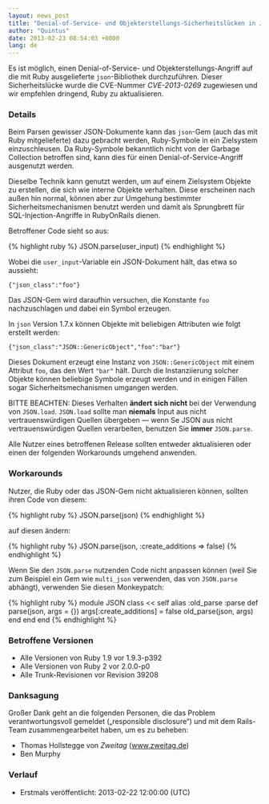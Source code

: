 ```yaml
---
layout: news_post
title: "Denial-of-Service- und Objekterstellungs-Sicherheitslücken in JSON (CVE-2013-0269)"
author: "Quintus"
date: 2013-02-23 08:54:03 +0000
lang: de
---
```


Es ist möglich, einen Denial-of-Service- und Objekterstellungs-Angriff
auf die mit Ruby ausgelieferte `json`-Bibliothek durchzuführen. Dieser
Sicherheitslücke wurde die CVE-Nummer *CVE-2013-0269* zugewiesen und wir
empfehlen dringend, Ruby zu aktualisieren.

### Details

Beim Parsen gewisser JSON-Dokumente kann das `json`-Gem (auch das mit
Ruby mitgelieferte) dazu gebracht werden, Ruby-Symbole in ein Zielsystem
einzuschleusen. Da Ruby-Symbole bekanntlich nicht von der Garbage
Collection betroffen sind, kann dies für einen Denial-of-Service-Angriff
ausgenutzt werden.

Dieselbe Technik kann genutzt werden, um auf einem Zielsystem Objekte zu
erstellen, die sich wie interne Objekte verhalten. Diese erscheinen nach
außen hin normal, können aber zur Umgehung bestimmter
Sicherheitsmechanismen benutzt werden und damit als Sprungbrett für
SQL-Injection-Angriffe in RubyOnRails dienen.

Betroffener Code sieht so aus:

{% highlight ruby %}
JSON.parse(user_input)
{% endhighlight %}

Wobei die `user_input`-Variable ein JSON-Dokument hält, das etwa so
aussieht:

    {"json_class":"foo"}

Das JSON-Gem wird daraufhin versuchen, die Konstante `foo`
nachzuschlagen und dabei ein Symbol erzeugen.

In `json` Version 1.7.x können Objekte mit beliebigen Attributen wie
folgt erstellt werden:

    {"json_class":"JSON::GenericObject","foo":"bar"}

Dieses Dokument erzeugt eine Instanz von `JSON::GenericObject` mit einem
Attribut `foo`, das den Wert `"bar"` hält. Durch die Instanziierung
solcher Objekte können beliebige Symbole erzeugt werden und in einigen
Fällen sogar Sicherheitsmechanismen umgangen werden.

BITTE BEACHTEN: Dieses Verhalten **ändert sich nicht** bei der
Verwendung von `JSON.load`. `JSON.load` sollte man **niemals** Input aus
nicht vertrauenswürdigen Quellen übergeben — wenn Se JSON aus nicht
vertrauenswürdigen Quellen verarbeiten, benutzen Sie **immer**
`JSON.parse`.

Alle Nutzer eines betroffenen Release sollten entweder aktualisieren
oder einen der folgenden Workarounds umgehend anwenden.

### Workarounds

Nutzer, die Ruby oder das JSON-Gem nicht aktualisieren können, sollten
ihren Code von diesem:

{% highlight ruby %}
JSON.parse(json)
{% endhighlight %}

auf diesen ändern:

{% highlight ruby %}
JSON.parse(json, :create_additions => false)
{% endhighlight %}

Wenn Sie den `JSON.parse` nutzenden Code nicht anpassen können (weil Sie
zum Beispiel ein Gem wie `multi_json` verwenden, das von `JSON.parse`
abhängt), verwenden Sie diesen Monkeypatch:

{% highlight ruby %}
module JSON
  class << self
    alias :old_parse :parse
    def parse(json, args = {})
      args[:create_additions] = false
      old_parse(json, args)
    end
  end
end
{% endhighlight %}

### Betroffene Versionen

* Alle Versionen von Ruby 1.9 vor 1.9.3-p392
* Alle Versionen von Ruby 2 vor 2.0.0-p0
* Alle Trunk-Revisionen vor Revision 39208

### Danksagung

Großer Dank geht an die folgenden Personen, die das Problem
verantwortungsvoll gemeldet („responsible disclosure“) und mit dem
Rails-Team zusammengearbeitet haben, um es zu beheben:

* Thomas Hollstegge von *Zweitag* (www.zweitag.de)
* Ben Murphy

### Verlauf

* Erstmals veröffentlicht: 2013-02-22 12:00:00 (UTC)
